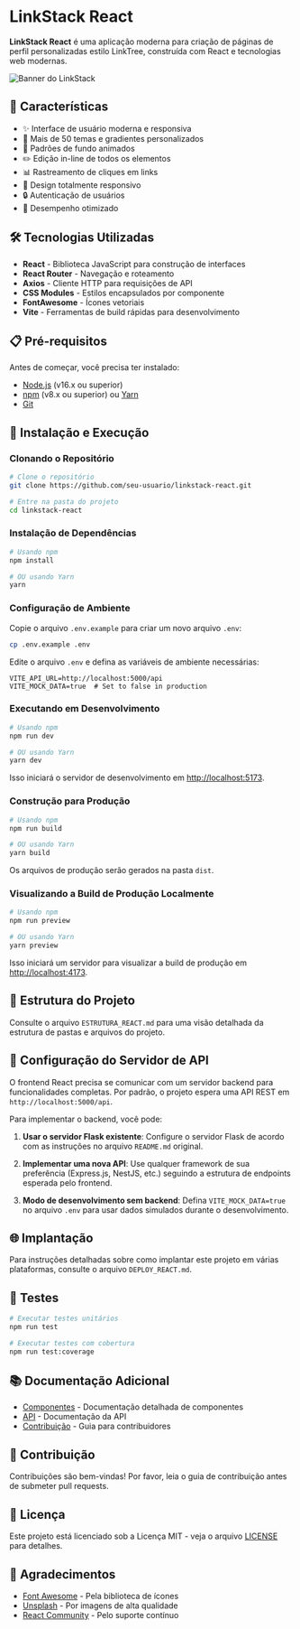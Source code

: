 # LinkStack React

**LinkStack React** é uma aplicação moderna para criação de páginas de perfil personalizadas estilo LinkTree, construída com React e tecnologias web modernas.

![Banner do LinkStack](https://via.placeholder.com/1200x300)

## 🌟 Características

- ✨ Interface de usuário moderna e responsiva
- 🎨 Mais de 50 temas e gradientes personalizados
- 🔄 Padrões de fundo animados
- ✏️ Edição in-line de todos os elementos
- 📊 Rastreamento de cliques em links
- 📱 Design totalmente responsivo
- 🔒 Autenticação de usuários
- 🚀 Desempenho otimizado

## 🛠️ Tecnologias Utilizadas

- **React** - Biblioteca JavaScript para construção de interfaces
- **React Router** - Navegação e roteamento
- **Axios** - Cliente HTTP para requisições de API
- **CSS Modules** - Estilos encapsulados por componente
- **FontAwesome** - Ícones vetoriais
- **Vite** - Ferramentas de build rápidas para desenvolvimento

## 📋 Pré-requisitos

Antes de começar, você precisa ter instalado:

- [Node.js](https://nodejs.org/) (v16.x ou superior)
- [npm](https://www.npmjs.com/) (v8.x ou superior) ou [Yarn](https://yarnpkg.com/)
- [Git](https://git-scm.com/)

## 🚀 Instalação e Execução

### Clonando o Repositório

```bash
# Clone o repositório
git clone https://github.com/seu-usuario/linkstack-react.git

# Entre na pasta do projeto
cd linkstack-react
```

### Instalação de Dependências

```bash
# Usando npm
npm install

# OU usando Yarn
yarn
```

### Configuração de Ambiente

Copie o arquivo `.env.example` para criar um novo arquivo `.env`:

```bash
cp .env.example .env
```

Edite o arquivo `.env` e defina as variáveis de ambiente necessárias:

```
VITE_API_URL=http://localhost:5000/api
VITE_MOCK_DATA=true  # Set to false in production
```

### Executando em Desenvolvimento

```bash
# Usando npm
npm run dev

# OU usando Yarn
yarn dev
```

Isso iniciará o servidor de desenvolvimento em [http://localhost:5173](http://localhost:5173).

### Construção para Produção

```bash
# Usando npm
npm run build

# OU usando Yarn
yarn build
```

Os arquivos de produção serão gerados na pasta `dist`.

### Visualizando a Build de Produção Localmente

```bash
# Usando npm
npm run preview

# OU usando Yarn
yarn preview
```

Isso iniciará um servidor para visualizar a build de produção em [http://localhost:4173](http://localhost:4173).

## 📁 Estrutura do Projeto

Consulte o arquivo `ESTRUTURA_REACT.md` para uma visão detalhada da estrutura de pastas e arquivos do projeto.

## 📝 Configuração do Servidor de API

O frontend React precisa se comunicar com um servidor backend para funcionalidades completas. Por padrão, o projeto espera uma API REST em `http://localhost:5000/api`. 

Para implementar o backend, você pode:

1. **Usar o servidor Flask existente**: Configure o servidor Flask de acordo com as instruções no arquivo `README.md` original.

2. **Implementar uma nova API**: Use qualquer framework de sua preferência (Express.js, NestJS, etc.) seguindo a estrutura de endpoints esperada pelo frontend.

3. **Modo de desenvolvimento sem backend**: Defina `VITE_MOCK_DATA=true` no arquivo `.env` para usar dados simulados durante o desenvolvimento.

## 🌐 Implantação

Para instruções detalhadas sobre como implantar este projeto em várias plataformas, consulte o arquivo `DEPLOY_REACT.md`.

## 🧪 Testes

```bash
# Executar testes unitários
npm run test

# Executar testes com cobertura
npm run test:coverage
```

## 📚 Documentação Adicional

- [Componentes](COMPONENTES_REACT.md) - Documentação detalhada de componentes
- [API](API_DOCS.md) - Documentação da API
- [Contribuição](CONTRIBUTING.md) - Guia para contribuidores

## 🤝 Contribuição

Contribuições são bem-vindas! Por favor, leia o guia de contribuição antes de submeter pull requests.

## 📄 Licença

Este projeto está licenciado sob a Licença MIT - veja o arquivo [LICENSE](LICENSE) para detalhes.

## 🙏 Agradecimentos

- [Font Awesome](https://fontawesome.com/) - Pela biblioteca de ícones
- [Unsplash](https://unsplash.com/) - Por imagens de alta qualidade
- [React Community](https://reactjs.org/community/support.html) - Pelo suporte contínuo